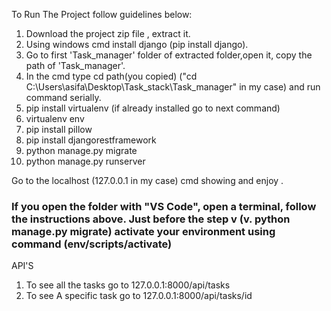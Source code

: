 To Run The Project follow guidelines below:

1. Download the project zip file , extract it.
2. Using windows cmd install django (pip install django).
3. Go to first 'Task_manager' folder of extracted folder,open it, copy the path of 'Task_manager'.
4. In the cmd type cd path(you copied) ("cd C:\Users\asifa\Desktop\Task_stack\Task_manager"  in my case) and run command serially.
5. pip install virtualenv (if already installed go to next command)
6. virtualenv env
7. pip install pillow
8. pip install djangorestframework
9. python manage.py migrate
10. python manage.py runserver
   
Go to the localhost (127.0.0.1 in my case) cmd showing and enjoy .

### If you open the folder with "VS Code", open a terminal, follow the instructions above. Just before the step v (v. python manage.py migrate) activate your environment using command (env/scripts/activate)


API'S

1. To see all the tasks go to 127.0.0.1:8000/api/tasks
2. To see A specific task go to 127.0.0.1:8000/api/tasks/id
